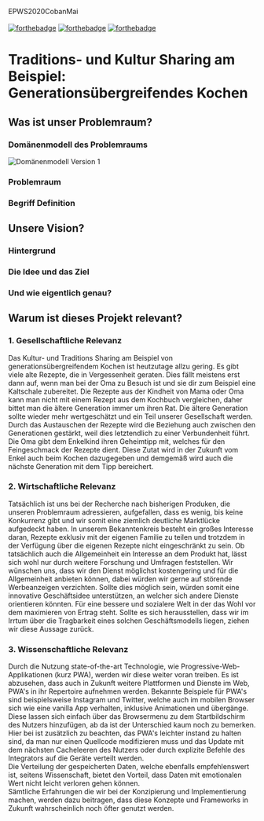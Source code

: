 EPWS2020CobanMai </br></br>
[![forthebadge](https://forthebadge.com/images/badges/makes-people-smile.svg)](https://forthebadge.com) [![forthebadge](https://forthebadge.com/images/badges/built-with-love.svg)](https://forthebadge.com) [![forthebadge](https://forthebadge.com/images/badges/for-you.svg)](https://forthebadge.com) </br>
# Traditions- und Kultur Sharing am Beispiel: </br>  Generationsübergreifendes Kochen

## Was ist unser Problemraum?
### Domänenmodell des Problemraums
![Domänenmodell Version 1](Artefakte/Domänenmodell_v2.png)
### Problemraum
### Begriff Definition
## Unsere Vision?
### Hintergrund
### Die Idee und das Ziel
### Und wie eigentlich genau?
## Warum ist dieses Projekt relevant?
### 1. Gesellschaftliche Relevanz
Das Kultur- und Traditions Sharing am Beispiel von generationsübergreifendem Kochen ist heutzutage allzu gering.
Es gibt viele alte Rezepte, die in Vergessenheit geraten. Dies fällt meistens erst dann auf, wenn man bei der Oma zu Besuch ist und sie dir zum Beispiel eine Kaltschale zubereitet. 
Die Rezepte aus der Kindheit von Mama oder Oma kann man nicht mit einem Rezept aus dem Kochbuch vergleichen, daher bittet man die ältere Generation immer um ihren Rat.
Die ältere Generation sollte wieder mehr wertgeschätzt und ein Teil unserer Gesellschaft werden. Durch das Austauschen der Rezepte wird die Beziehung auch zwischen den Generationen gestärkt, weil dies letztendlich zu einer Verbundenheit führt. Die Oma gibt dem Enkelkind ihren Geheimtipp mit, welches für den Feingeschmack der Rezepte dient. Diese Zutat wird in der Zukunft vom Enkel auch beim Kochen dazugegeben und demgemäß wird auch die nächste Generation mit dem Tipp bereichert. 

### 2. Wirtschaftliche Relevanz
Tatsächlich ist uns bei der Recherche nach bisherigen Produken, die unseren Problemraum adressieren, aufgefallen, dass es wenig, bis keine Konkurrenz gibt und wir somit eine ziemlich deutliche Marktlücke aufgedeckt haben. In unserem Bekanntenkreis besteht ein großes Interesse daran, Rezepte exklusiv mit der eigenen Familie zu teilen und trotzdem in der Verfügung über die eigenen Rezepte nicht eingeschränkt zu sein. Ob tatsächlich auch die Allgemeinheit ein Interesse an dem Produkt hat, lässt sich wohl nur durch weitere Forschung und Umfragen feststellen. Wir wünschen uns, dass wir den Dienst möglichst kostengering und für die Allgemeinheit anbieten können, dabei würden wir gerne auf störende Werbeanzeigen verzichten. Sollte dies möglich sein, würden somit eine innovative Geschäftsidee unterstützen, an welcher sich andere Dienste orientieren könnten. Für eine bessere und sozialere Welt in der das Wohl vor dem maximieren von Ertrag steht. Sollte es sich herausstellen, dass wir im Irrtum über die Tragbarkeit eines solchen Geschäftsmodells liegen, ziehen wir diese Aussage zurück. 

### 3. Wissenschaftliche Relevanz
Durch die Nutzung state-of-the-art Technologie, wie Progressive-Web-Applikationen (kurz PWA), werden wir diese weiter voran treiben. Es ist abzusehen, dass auch in Zukunft weitere Plattformen und Dienste im Web, PWA's in ihr Repertoire aufnehmen werden. Bekannte Beispiele für PWA's sind beispielsweise Instagram und Twitter, welche auch im mobilen Browser sich wie eine vanilla App verhalten, inklusive Animationen und übergänge. Diese lassen sich einfach über das Browsermenu zu dem Startbildschirm des Nutzers hinzufügen, ab da ist der Unterschied kaum noch zu bemerken.
</br> Hier bei ist zusätzlich zu beachten, das PWA's leichter instand zu halten sind, da man nur einen Quellcode modifizieren muss und das Update mit dem nächsten Cacheleeren des Nutzers oder durch explizite Befehle des Integrators auf die Geräte verteilt werden.
</br> Die Verteilung der gespeicherten Daten, welche ebenfalls empfehlenswert ist, seitens Wissenschaft, bietet den Vorteil, dass Daten mit emotionalen Wert nicht leicht verloren gehen können.
</br> Sämtliche Erfahrungen die wir bei der Konzipierung und Implementierung machen, werden dazu beitragen, dass diese Konzepte und Frameworks in Zukunft wahrscheinlich noch öfter genutzt werden.
